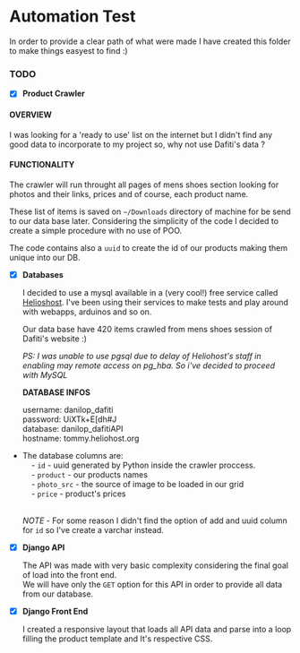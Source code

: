 # Automation Test

In order to provide a clear path of what were made I have created this folder to make things easyest to find :)

### **TODO** <p>
- [x]  **Product Crawler** <p>
  #### **OVERVIEW** <br>
  I was looking for a 'ready to use' list on the internet but I didn't find any good data to incorporate to my project so, why not use Dafiti's data ? <p>
  #### **FUNCTIONALITY** <br>
  The crawler will run throught all pages of mens shoes section looking for photos and their links, prices and of course, each product name.<p>
  These list of items is saved on `~/Downloads` directory of machine for be send to our data base later. Considering the simplicity of the code I decided to create a simple procedure with no use of POO.<p>
  The code contains also a `uuid` to create the id of our products making them unique into our DB.<p>
- [x] **Databases** <p>
  
  I decided to use a mysql available in a (very cool!) free service called [Helioshost](https://www.heliohost.org/). I've been using their services to make tests and play around with webapps, arduinos and so on. <p>
  Our data base have 420 items crawled from mens shoes session of Dafiti's website :) <p>
  *PS: I was unable to use pgsql due to delay of Heliohost's staff in enabling may remote access on pg_hba. So i've decided to proceed with MySQL* <p><p>
  **DATABASE INFOS** <p>
  username: danilop_dafiti </br>
  password: UiXTk+E[dh#J </br>
  database: danilop_dafitiAPI </br>
  hostname: tommy.heliohost.org
  <p><p>
* The database columns are: </br>
  &nbsp;&nbsp;&nbsp;&nbsp;- `id` - uuid generated by Python inside the crawler proccess.</br>
  &nbsp;&nbsp;&nbsp;&nbsp;- `product` - our products names<br>
  &nbsp;&nbsp;&nbsp;&nbsp;- `photo_src` - the source of image to be loaded in our grid</br>
  &nbsp;&nbsp;&nbsp;&nbsp;- `price` - product's prices<p></br>
  *NOTE* - For some reason I didn't find the option of add and uuid column for `id` so I've create a varchar instead.

- [X] **Django API** <p>
  The API was made with very basic complexity considering the final goal of load into the front end.</br>
  We will have only the `GET` option for this API in order to provide all data from our database. 

- [X] **Django Front End** <p>
  I created a responsive layout that loads all API data and parse into a loop filling the product template and It's respective CSS. 




  
